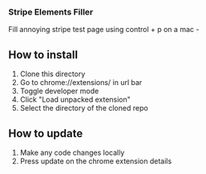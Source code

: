 ### Stripe Elements Filler

Fill annoying stripe test page using control + p on a mac -

## How to install

1. Clone this directory
2. Go to chrome://extensions/ in url bar
3. Toggle developer mode
4. Click "Load unpacked extension"
5. Select the directory of the cloned repo

## How to update

1. Make any code changes locally
2. Press update on the chrome extension details
